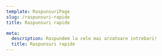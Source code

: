 ```yaml
---
template: RaspunsuriPage
slug: /raspunsuri-rapide
title: Raspunsuri rapide

meta:
  description: Raspundem la cele mai arzatoare intrebari!
  title: Raspunsuri rapide
---
```

